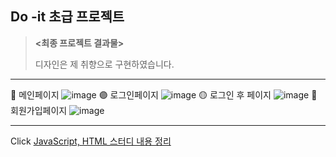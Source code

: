 ## Do -it 초급 프로젝트
>**<최종 프로젝트 결과물>**
>
>디자인은 제 취향으로 구현하였습니다.
---
🔵 메인페이지
![image](https://user-images.githubusercontent.com/98999882/173227367-9efa0fc6-2b2d-4b85-a638-706903eca387.png)
🟣 로그인페이지
![image](https://user-images.githubusercontent.com/98999882/173239776-cad61b81-5bec-41b1-bf27-7dd10d2a7b00.png)
🟡 로그인 후 페이지
![image](https://user-images.githubusercontent.com/98999882/173240070-899fea8d-39db-44e1-94e4-23ad68d0e96e.png)
🔘 회원가입페이지
![image](https://user-images.githubusercontent.com/98999882/173239853-11fc1510-e707-4e3a-9ae2-4352ab7c0102.png)
___
Click [JavaScript, HTML 스터디 내용 정리](https://www.notion.so/Java-Script-a65ee3eaf1b04d11ad712dc7caca7ceb)
